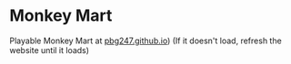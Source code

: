 # Monkey Mart
Playable Monkey Mart at [pbg247.github.io]([https://pbg247.github.io/))
(If it doesn't load, refresh the website until it loads)

